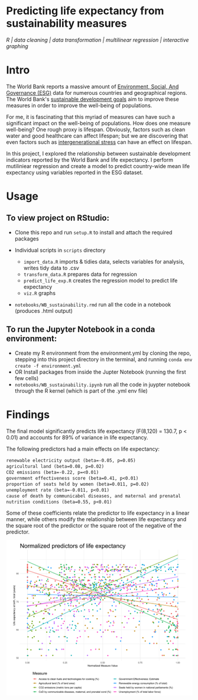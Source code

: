 # Predicting life expectancy from sustainability measures

*R | data cleaning | data transformation | multilinear regression | interactive graphing*

# Intro

The World Bank reports a massive amount of [Environment, Social, And Governance (ESG)](https://datacatalog.worldbank.org/dataset/environment-social-and-governance-data) data  for numerous countries and geographical regions. The World Bank's [sustainable development goals](https://datatopics.worldbank.org/world-development-indicators/wdi-and-the-sustainable-development-goals.html) aim to improve these measures in order to improve the well-being of populations.

For me, it is fascinating that this myriad of measures can have such a significant impact on the well-being of populations. How does one measure well-being? One rough proxy is lifespan. Obviously, factors such as clean water and good healthcare can affect lifespan; but we are discovering that even factors such as [intergenerational stress](https://epigeneticsandchromatin.biomedcentral.com/articles/10.1186/s13072-017-0145-1) can have an effect on lifespan. 

In this project, I explored the relationship between sustainable development indicators reported by the World Bank and life expectancy. I perform mutiliniear regression and create a model to predict country-wide mean life expectancy using variables reported in the ESG dataset.

# Usage

## To view project on RStudio:
- Clone this repo and run `setup.R` to install and attach the required packages
- Individual scripts in `scripts` directory
    - `import_data.R` imports & tidies data, selects variables for analysis, writes tidy data to .csv 
    - `transform_data.R` prepares data for regression
    - `predict_life_exp.R` creates the regression model to predict life expectancy
    - `viz.R` graphs

- `notebooks/WB_sustainability.rmd` run all the code in a notebook (produces .html output)

## To run the Jupyter Notebook in a conda environment:
- Create my R environment from the environment.yml by cloning the repo, stepping into this project directory in the terminal, and running `conda env create -f environment.yml`
- OR Install packages from inside the Jupter Notebook (running the first few cells) 
- `notebooks/WB_sustainability.ipynb` run all the code in juypter notebook through the R kernel (which is part of the .yml env file)


# Findings

The final model significantly predicts life expectancy (F(8,120) = 130.7, p < 0.01) and accounts for 89% of variance in life expectancy.

The following predictors had a main effects on life expectancy:
```
renewable electricity output (beta=-0.05, p=0.05)
agricultural land (beta=0.08, p=0.02)
CO2 emissions (beta=-0.22, p=<0.01)
government effectiveness score (beta=0.41, p<0.01)
proportion of seats held by women (beta=0.011, p=0.02)
unemployment rate (beta=-0.011, p<0.01)
cause of death by communicabel diseases, and maternal and prenatal nutrition conditions (beta=0.55, p<0.01)
```

Some of these coefficients relate the predictor to life expectancy in a linear manner, while others modify the relationship between life expectancy and the square root of the predictor or the square root of the negative of the predictor. 


![life_exp_plot.png](fig/life_exp_plot.png)
